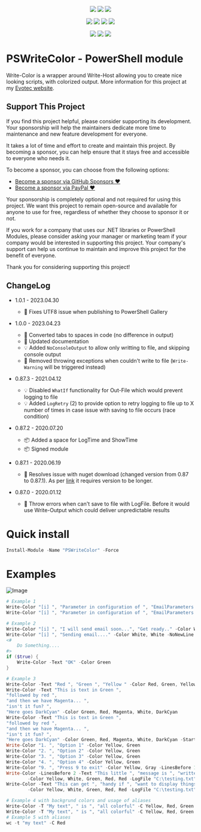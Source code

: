 <p align="center">
  <a href="https://www.powershellgallery.com/packages/PSWriteColor"><img src="https://img.shields.io/powershellgallery/v/PSWriteColor.svg"></a>
  <a href="https://www.powershellgallery.com/packages/PSWriteColor"><img src="https://img.shields.io/powershellgallery/vpre/PSWriteColor.svg?label=powershell%20gallery%20preview&colorB=yellow"></a>
  <a href="https://github.com/EvotecIT/PSWriteColor"><img src="https://img.shields.io/github/license/EvotecIT/PSWriteColor.svg"></a>
</p>

<p align="center">
  <a href="https://www.powershellgallery.com/packages/PSWriteColor"><img src="https://img.shields.io/powershellgallery/p/PSWriteColor.svg"></a>
  <a href="https://github.com/EvotecIT/PSWriteColor"><img src="https://img.shields.io/github/languages/top/evotecit/PSWriteColor.svg"></a>
  <a href="https://github.com/EvotecIT/PSWriteColor"><img src="https://img.shields.io/github/languages/code-size/evotecit/PSWriteColor.svg"></a>
  <a href="https://www.powershellgallery.com/packages/PSWriteColor"><img src="https://img.shields.io/powershellgallery/dt/PSWriteColor.svg"></a>
</p>

<p align="center">
  <a href="https://twitter.com/PrzemyslawKlys"><img src="https://img.shields.io/twitter/follow/PrzemyslawKlys.svg?label=Twitter%20%40PrzemyslawKlys&style=social"></a>
  <a href="https://evotec.xyz/hub"><img src="https://img.shields.io/badge/Blog-evotec.xyz-2A6496.svg"></a>
  <a href="https://www.linkedin.com/in/pklys"><img src="https://img.shields.io/badge/LinkedIn-pklys-0077B5.svg?logo=LinkedIn"></a>
</p>

# PSWriteColor - PowerShell module

Write-Color is a wrapper around Write-Host allowing you to create nice looking scripts, with colorized output.
More information for this project at my [Evotec website](https://evotec.xyz/hub/scripts/pswritecolor/).

## Support This Project

If you find this project helpful, please consider supporting its development.
Your sponsorship will help the maintainers dedicate more time to maintenance and new feature development for everyone.

It takes a lot of time and effort to create and maintain this project.
By becoming a sponsor, you can help ensure that it stays free and accessible to everyone who needs it.

To become a sponsor, you can choose from the following options:

 - [Become a sponsor via GitHub Sponsors :heart:](https://github.com/sponsors/PrzemyslawKlys)
 - [Become a sponsor via PayPal :heart:](https://paypal.me/PrzemyslawKlys)

Your sponsorship is completely optional and not required for using this project.
We want this project to remain open-source and available for anyone to use for free,
regardless of whether they choose to sponsor it or not.

If you work for a company that uses our .NET libraries or PowerShell Modules,
please consider asking your manager or marketing team if your company would be interested in supporting this project.
Your company's support can help us continue to maintain and improve this project for the benefit of everyone.

Thank you for considering supporting this project!

## ChangeLog

- 1.0.1 - 2023.04.30
  - 🐛 Fixes UTF8 issue when publishing to PowerShell Gallery

- 1.0.0 - 2023.04.23
  - 📃 Converted tabs to spaces in code (no difference in output)
  - 📃 Updated documentation
  - 💡 Added `NoConsoleOutput` to allow only writting to file, and skipping console output
  - 🐛 Removed throwing exceptions when couldn't write to file (`Write-Warning` will be triggered instead)
- 0.87.3 - 2021.04.12
  - 💡 Disabled `WhatIf` functionality for Out-File which would prevent logging to file
  - 💡 Added `LogRetry` (2) to provide option to retry logging to file up to X number of times in case issue with saving to file occurs (race condition)
- 0.87.2 - 2020.07.20
  - 📦 Added a space for LogTime and ShowTime
  - 📦 Signed module
- 0.87.1 - 2020.06.19
  - 🐛 Resolves issue with nuget download (changed version from 0.87 to 0.87.1). As per [link](https://devblogs.microsoft.com/devops/versioning-nuget-packages-cd-1/) it requires version to be longer.
- 0.87.0 - 2020.01.12
  - 🐛 Throw errors when can't save to file with LogFile. Before it would use Write-Output which could deliver unpredictable results

# Quick install

```powershell
Install-Module -Name "PSWriteColor" -Force
```

# Examples

![Image](https://evotec.xyz/wp-content/uploads/2018/05/img_5af07118e9f87.png)

```powershell
# Example 1
Write-Color "[i] ", "Parameter in configuration of ", "EmailParameters.EmailFrom", " exists." -Color White, White, Green, White -ShowTime
Write-Color "[i] ", "Parameter in configuration of ", "EmailParameters.EmailTo", " exists." -Color White, White, Green, White -ShowTime
```

```powershell
# Example 2
Write-Color "[i] ", "I will send email soon...", "Get ready.." -Color White
Write-Color "[i] ", "Sending email...." -Color White, White -NoNewLine
<#
    Do Something....
#>
if ($true) {
    Write-Color -Text "OK" -Color Green
}
```

```powershell
# Example 3
Write-Color -Text "Red ", "Green ", "Yellow " -Color Red, Green, Yellow
Write-Color -Text "This is text in Green ",
"followed by red ",
"and then we have Magenta... ",
"isn't it fun? ",
"Here goes DarkCyan" -Color Green, Red, Magenta, White, DarkCyan
Write-Color -Text "This is text in Green ",
"followed by red ",
"and then we have Magenta... ",
"isn't it fun? ",
"Here goes DarkCyan" -Color Green, Red, Magenta, White, DarkCyan -StartTab 3 -LinesBefore 1 -LinesAfter 1
Write-Color "1. ", "Option 1" -Color Yellow, Green
Write-Color "2. ", "Option 2" -Color Yellow, Green
Write-Color "3. ", "Option 3" -Color Yellow, Green
Write-Color "4. ", "Option 4" -Color Yellow, Green
Write-Color "9. ", "Press 9 to exit" -Color Yellow, Gray -LinesBefore 1
Write-Color -LinesBefore 2 -Text "This little ", "message is ", "written to log ", "file as well." `
        -Color Yellow, White, Green, Red, Red -LogFile "C:\testing.txt" -TimeFormat "yyyy-MM-dd HH:mm:ss"
Write-Color -Text "This can get ", "handy if ", "want to display things, and log actions to file ", "at the same time." `
        -Color Yellow, White, Green, Red, Red -LogFile "C:\testing.txt"
```

```powershell
# Example 4 with backgrund colors and usage of aliases
Write-Color -T "My text", " is ", "all colorful" -C Yellow, Red, Green -B Green, Green, Yellow
Write-Color -T "My text", " is ", "all colorful" -C Yellow, Red, Green -B Red, Green, Green
# Example 5 with aliases
wc -t "my text" -C Red
```
